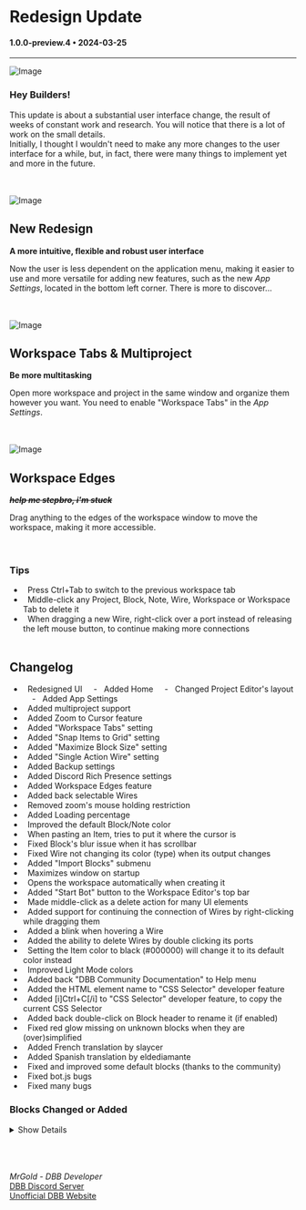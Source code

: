 # Redesign Update

#### 1.0.0-preview.4 • 2024-03-25

---

![Image](https://clan.akamai.steamstatic.com/images/35455752/aeccf1458d1643b0e39e817baa9897e3a1d0b595.jpg)

### **Hey Builders!**

This update is about a substantial user interface change, the result of weeks of constant work and research. You will notice that there is a lot of work on the small details.<br>
Initially, I thought I wouldn't need to make any more changes to the user interface for a while, but, in fact, there were many things to implement yet and more in the future.
<br>
<br>
<br>

![Image](https://clan.akamai.steamstatic.com/images/35455752/dd104907c15949a0f29b8691b6a386e7f28b8a6f.jpg)

## **New Redesign**

**A more intuitive, flexible and robust user interface**
<br>

Now the user is less dependent on the application menu, making it easier to use and more versatile for adding new features, such as the new _App Settings_, located in the bottom left corner. There is more to discover...
<br>
<br>
<br>

![Image](https://clan.akamai.steamstatic.com/images/35455752/123db6dda786471abe6b2568e1b773430cbe71ac.gif)

## **Workspace Tabs & Multiproject**

**Be more multitasking**  
<br>

Open more workspace and project in the same window and organize them however you want. You need to enable "Workspace Tabs" in the _App Settings_.
<br>
<br>
<br>

![Image](https://clan.akamai.steamstatic.com/images/35455752/3da340bb8fee43713e8ab8df8cb1cbcf7d5ddbbd.gif)

## **Workspace Edges**

**~~_help me stepbro, i'm stuck_~~**
<br>

Drag anything to the edges of the workspace window to move the workspace, making it more accessible.
<br>
<br>
<br>

### **Tips**

-   Press Ctrl+Tab to switch to the previous workspace tab
-   Middle-click any Project, Block, Note, Wire, Workspace or Workspace Tab to delete it
-   When dragging a new Wire, right-click over a port instead of releasing the left mouse button, to continue making more connections
    <br>
    <br>

## **Changelog**

-   Redesigned UI
    -   Added Home
    -   Changed Project Editor's layout
    -   Added App Settings
-   Added multiproject support
-   Added Zoom to Cursor feature
-   Added "Workspace Tabs" setting
-   Added "Snap Items to Grid" setting
-   Added "Maximize Block Size" setting
-   Added "Single Action Wire" setting
-   Added Backup settings
-   Added Discord Rich Presence settings
-   Added Workspace Edges feature
-   Added back selectable Wires
-   Removed zoom's mouse holding restriction
-   Added Loading percentage
-   Improved the default Block/Note color
-   When pasting an Item, tries to put it where the cursor is
-   Fixed Block's blur issue when it has scrollbar
-   Fixed Wire not changing its color (type) when its output changes
-   Added "Import Blocks" submenu
-   Maximizes window on startup
-   Opens the workspace automatically when creating it
-   Added "Start Bot" button to the Workspace Editor's top bar
-   Made middle-click as a delete action for many UI elements
-   Added support for continuing the connection of Wires by right-clicking while dragging them
-   Added a blink when hovering a Wire
-   Added the ability to delete Wires by double clicking its ports
-   Setting the Item color to black (#000000) will change it to its default color instead
-   Improved Light Mode colors
-   Added back "DBB Community Documentation" to Help menu
-   Added the HTML element name to "CSS Selector" developer feature
-   Added [i]Ctrl+C[/i] to "CSS Selector" developer feature, to copy the current CSS Selector
-   Added back double-click on Block header to rename it (if enabled)
-   Fixed red glow missing on unknown blocks when they are (over)simplified
-   Added French translation by slaycer
-   Added Spanish translation by eldediamante
-   Fixed and improved some default blocks (thanks to the community)
-   Fixed bot.js bugs
-   Fixed many bugs

### Blocks Changed or Added
<details>
    <summary>Show Details</summary>

- await_message_reactions
- await_messages
- bot_error_event
- bot_typing
- change_bot_avatar
- change_bot_prefix
- check_permissions
- check_value_type
- clear_data
- clone_channel
- command_event
- control_data
- create_role
- delete_data
- discord_audio_player_dependency
- edit_embed_message
- edit_role
- emitter
- find_channel
- generate_random_number
- get_audio_info
- get_bot_info
- get_data
- get_date_info
- get_list_item_position
- get_member_info
- get_message_arguments
- get_message_embed_info
- get_message_info
- get_presence_info
- get_role_info
- get_server_info
- get_text_channel_info
- get_user_info
- join_voice_channel
- leave_voice_channel
- member_join_server_event
- message_event
- read_file
- receiver
- replace_text
- send_message
- set_bot_activity
- transform_value
- write_file
</details>
    <br>
    <br>
    <br>

_MrGold - DBB Developer_<br>
[DBB Discord Server](https://discord.gg/PAzxTDw)<br>
[Unofficial DBB Website](https://dbb.software/)
